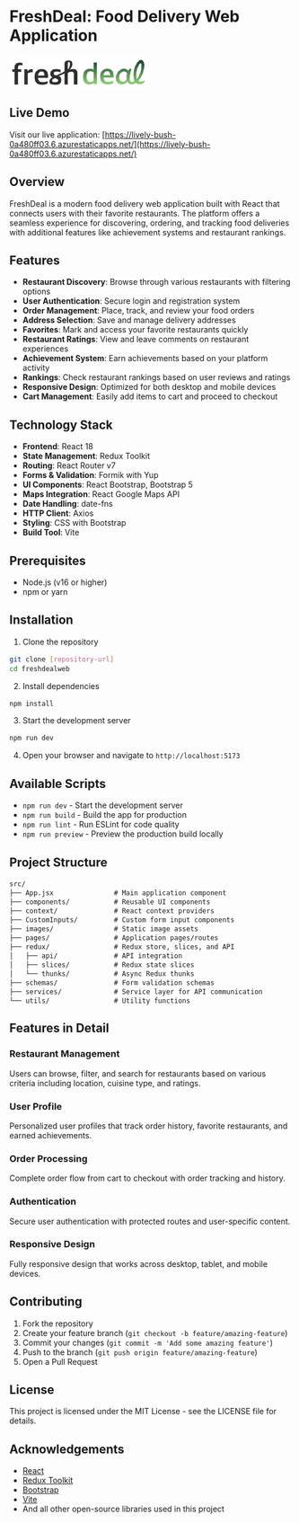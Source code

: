 # FreshDeal: Food Delivery Web Application

![FreshDeal Logo](./public/logo.webp)

## Live Demo

Visit our live application: [https://lively-bush-0a480ff03.6.azurestaticapps.net/](https://lively-bush-0a480ff03.6.azurestaticapps.net/)

## Overview

FreshDeal is a modern food delivery web application built with React that connects users with their favorite restaurants. The platform offers a seamless experience for discovering, ordering, and tracking food deliveries with additional features like achievement systems and restaurant rankings.

## Features

- **Restaurant Discovery**: Browse through various restaurants with filtering options
- **User Authentication**: Secure login and registration system
- **Order Management**: Place, track, and review your food orders
- **Address Selection**: Save and manage delivery addresses
- **Favorites**: Mark and access your favorite restaurants quickly
- **Restaurant Ratings**: View and leave comments on restaurant experiences
- **Achievement System**: Earn achievements based on your platform activity
- **Rankings**: Check restaurant rankings based on user reviews and ratings
- **Responsive Design**: Optimized for both desktop and mobile devices
- **Cart Management**: Easily add items to cart and proceed to checkout

## Technology Stack

- **Frontend**: React 18
- **State Management**: Redux Toolkit
- **Routing**: React Router v7
- **Forms & Validation**: Formik with Yup
- **UI Components**: React Bootstrap, Bootstrap 5
- **Maps Integration**: React Google Maps API
- **Date Handling**: date-fns
- **HTTP Client**: Axios
- **Styling**: CSS with Bootstrap
- **Build Tool**: Vite

## Prerequisites

- Node.js (v16 or higher)
- npm or yarn

## Installation

1. Clone the repository
```bash
git clone [repository-url]
cd freshdealweb
```

2. Install dependencies
```bash
npm install
```

3. Start the development server
```bash
npm run dev
```

4. Open your browser and navigate to `http://localhost:5173`

## Available Scripts

- `npm run dev` - Start the development server
- `npm run build` - Build the app for production
- `npm run lint` - Run ESLint for code quality
- `npm run preview` - Preview the production build locally

## Project Structure

```
src/
├── App.jsx               # Main application component
├── components/           # Reusable UI components
├── context/              # React context providers
├── CustomInputs/         # Custom form input components
├── images/               # Static image assets
├── pages/                # Application pages/routes
├── redux/                # Redux store, slices, and API
│   ├── api/              # API integration
│   ├── slices/           # Redux state slices
│   └── thunks/           # Async Redux thunks
├── schemas/              # Form validation schemas
├── services/             # Service layer for API communication
└── utils/                # Utility functions
```

## Features in Detail

### Restaurant Management
Users can browse, filter, and search for restaurants based on various criteria including location, cuisine type, and ratings.

### User Profile
Personalized user profiles that track order history, favorite restaurants, and earned achievements.

### Order Processing
Complete order flow from cart to checkout with order tracking and history.

### Authentication
Secure user authentication with protected routes and user-specific content.

### Responsive Design
Fully responsive design that works across desktop, tablet, and mobile devices.

## Contributing

1. Fork the repository
2. Create your feature branch (`git checkout -b feature/amazing-feature`)
3. Commit your changes (`git commit -m 'Add some amazing feature'`)
4. Push to the branch (`git push origin feature/amazing-feature`)
5. Open a Pull Request

## License

This project is licensed under the MIT License - see the LICENSE file for details.

## Acknowledgements

- [React](https://reactjs.org/)
- [Redux Toolkit](https://redux-toolkit.js.org/)
- [Bootstrap](https://getbootstrap.com/)
- [Vite](https://vitejs.dev/)
- And all other open-source libraries used in this project
